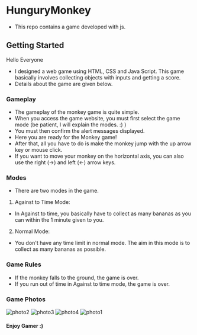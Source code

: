 # **HunguryMonkey**
* This repo contains a game developed with js.

## **Getting Started**
Hello Everyone
* I designed a web game using HTML, CSS and Java Script. This game basically involves collecting objects with inputs and getting a score.
* Details about the game are given below.


### **Gameplay**
* The gameplay of the monkey game is quite simple.
* When you access the game website, you must first select the game mode (be patient, I will explain the modes. :) )
* You must then confirm the alert messages displayed.
* Here you are ready for the Monkey game!
* After that, all you have to do is make the monkey jump with the up arrow key or mouse click.
* If you want to move your monkey on the horizontal axis, you can also use the right (->) and left (<-) arrow keys.

### **Modes**
* There are two modes in the game.
1. Against to Time Mode:
  * In Against to time, you basically have to collect as many bananas as you can within the 1 minute given to you.
2. Normal Mode:
  * You don't have any time limit in normal mode. The aim in this mode is to collect as many bananas as possible.

### **Game Rules**
* If the monkey falls to the ground, the game is over.
* If you run out of time in Against to time mode, the game is over.

### **Game Photos**
![photo2](https://github.com/gelisgen03/HunguryMonkey/assets/113345673/c6e98821-1454-4a28-9ffc-90c1c0af880d)
![photo3](https://github.com/gelisgen03/HunguryMonkey/assets/113345673/e7ba6473-7232-4eaf-91e3-bb19c5a2083d)
![photo4](https://github.com/gelisgen03/HunguryMonkey/assets/113345673/fcd1e4bd-9546-4a19-9963-72e51cc35157)
![photo1](https://github.com/gelisgen03/HunguryMonkey/assets/113345673/947b5310-45e3-445b-b9b1-940629dfa775)

#### Enjoy Gamer :)

